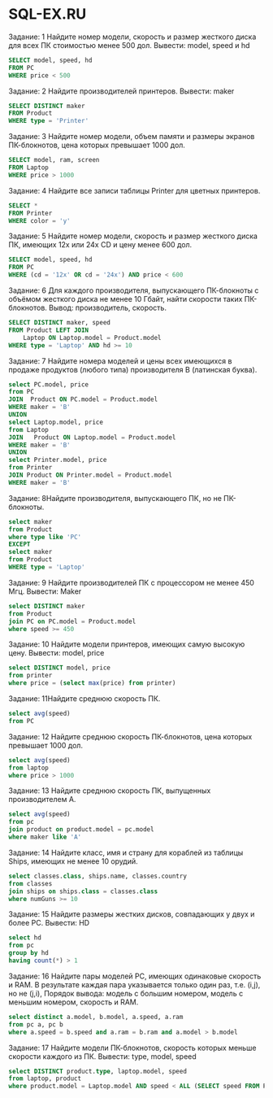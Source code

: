 # SQL-EX.RU

Задание: 1 Найдите номер модели, скорость и размер жесткого диска для всех ПК стоимостью менее 500 дол. Вывести: model, speed и hd

```SQL
SELECT model, speed, hd
FROM PC
WHERE price < 500
```
Задание: 2 Найдите производителей принтеров. Вывести: maker

```SQL
SELECT DISTINCT maker 
FROM Product
WHERE type = 'Printer'
```
Задание: 3 Найдите номер модели, объем памяти и размеры экранов ПК-блокнотов, цена которых превышает 1000 дол.

```SQL
SELECT model, ram, screen
FROM Laptop
WHERE price > 1000
```
Задание: 4 Найдите все записи таблицы Printer для цветных принтеров.

```SQL
SELECT *
FROM Printer
WHERE color = 'y'
```
Задание: 5 Найдите номер модели, скорость и размер жесткого диска ПК, имеющих 12x или 24x CD и цену менее 600 дол.

```SQL
SELECT model, speed, hd
FROM PC
WHERE (cd = '12x' OR cd = '24x') AND price < 600
```
Задание: 6 Для каждого производителя, выпускающего ПК-блокноты c объёмом жесткого диска не менее 10 Гбайт, найти скорости таких ПК-блокнотов. Вывод: производитель, скорость.

```SQL
SELECT DISTINCT maker, speed
FROM Product LEFT JOIN 
	Laptop ON Laptop.model = Product.model
WHERE type = 'Laptop' AND hd >= 10
```
Задание: 7 Найдите номера моделей и цены всех имеющихся в продаже продуктов (любого типа) производителя B (латинская буква).

```SQL
select PC.model, price
from PC
JOIN  Product ON PC.model = Product.model
WHERE maker = 'B' 
UNION
select Laptop.model, price
from Laptop
JOIN   Product ON Laptop.model = Product.model
WHERE maker = 'B' 
UNION
select Printer.model, price
from Printer
JOIN Product ON Printer.model = Product.model
WHERE maker = 'B'
```
Задание: 8Найдите производителя, выпускающего ПК, но не ПК-блокноты.

```SQL
select maker
from Product
where type like 'PC'
EXCEPT 
select maker
from Product
WHERE type = 'Laptop'
```
Задание: 9 Найдите производителей ПК с процессором не менее 450 Мгц. Вывести: Maker

```SQL
select DISTINCT maker
from Product
join PC on PC.model = Product.model
where speed >= 450
```

Задание: 10 Найдите модели принтеров, имеющих самую высокую цену. Вывести: model, price

```SQL
select DISTINCT model, price
from printer
where price = (select max(price) from printer)
```
Задание: 11Найдите среднюю скорость ПК.

```SQL
select avg(speed)
from PC
```
Задание: 12 Найдите среднюю скорость ПК-блокнотов, цена которых превышает 1000 дол.

```SQL
select avg(speed)
from laptop
where price > 1000
```
Задание: 13 Найдите среднюю скорость ПК, выпущенных производителем A.

```SQL
select avg(speed)
from pc
join product on product.model = pc.model
where maker like 'A'
```
Задание: 14 Найдите класс, имя и страну для кораблей из таблицы Ships, имеющих не менее 10 орудий.

```SQL
select classes.class, ships.name, classes.country
from classes
join ships on ships.class = classes.class
where numGuns >= 10
```
Задание: 15 Найдите размеры жестких дисков, совпадающих у двух и более PC. Вывести: HD

```SQL
select hd
from pc
group by hd
having count(*) > 1
```
Задание: 16 Найдите пары моделей PC, имеющих одинаковые скорость и RAM. В результате каждая пара указывается только один раз, т.е. (i,j), но не (j,i), Порядок вывода: модель с большим номером, модель с меньшим номером, скорость и RAM.

```SQL
select distinct a.model, b.model, a.speed, a.ram
from pc a, pc b
where a.speed = b.speed and a.ram = b.ram and a.model > b.model
```
Задание: 17 Найдите модели ПК-блокнотов, скорость которых меньше скорости каждого из ПК.
Вывести: type, model, speed

```SQL
select DISTINCT product.type, laptop.model, speed
from laptop, product
where product.model = Laptop.model AND speed < ALL (SELECT speed FROM PC)
```